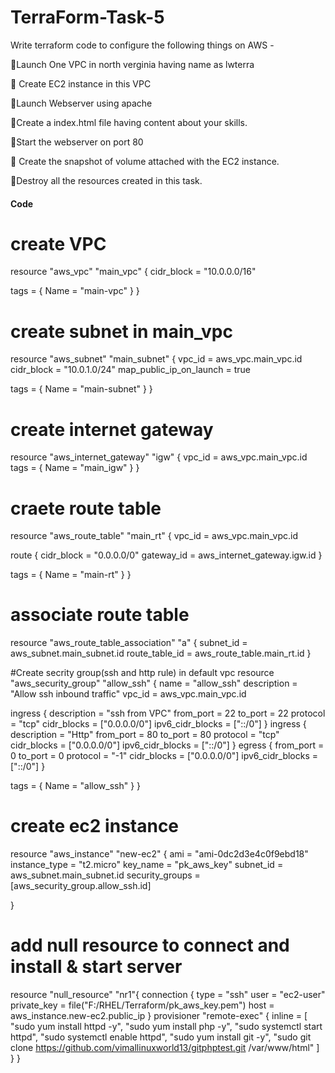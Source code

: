 # TerraForm-Task-5
Write terraform code to configure the following things on AWS - 

📍Launch One VPC in north verginia having name as lwterra

📍 Create EC2 instance in this VPC

📍Launch Webserver using apache 

📍Create a index.html file having content about your skills. 

📍Start the webserver on port 80

📍 Create the snapshot of volume attached with the EC2 instance. 

📍Destroy all the resources created in this task. 

#### Code

# create VPC
resource "aws_vpc" "main_vpc" {
  cidr_block       = "10.0.0.0/16"

  tags = {
    Name = "main-vpc"
  }
}

# create subnet in main_vpc
resource "aws_subnet" "main_subnet" {
  vpc_id     = aws_vpc.main_vpc.id
  cidr_block = "10.0.1.0/24"
  map_public_ip_on_launch = true

  tags = {
    Name = "main-subnet"
  }
}

# create internet gateway
resource "aws_internet_gateway" "igw" {
  vpc_id = aws_vpc.main_vpc.id
  tags = {
    Name = "main_igw"
  }
}

# craete route table
resource "aws_route_table" "main_rt" {
  vpc_id = aws_vpc.main_vpc.id

  route {
    cidr_block = "0.0.0.0/0"
    gateway_id = aws_internet_gateway.igw.id
  }

  tags = {
    Name = "main-rt"
  }
}

# associate route table
resource "aws_route_table_association" "a" {
  subnet_id      = aws_subnet.main_subnet.id
  route_table_id = aws_route_table.main_rt.id
}

#Create secrity group(ssh and http rule) in default vpc
resource "aws_security_group" "allow_ssh" {
  name        = "allow_ssh"
  description = "Allow ssh inbound traffic"
  vpc_id      = aws_vpc.main_vpc.id

  ingress {
    description      = "ssh from VPC"
    from_port        = 22
    to_port          = 22
    protocol         = "tcp"
    cidr_blocks      = ["0.0.0.0/0"]
    ipv6_cidr_blocks = ["::/0"]
  }
ingress {
    description      = "Http"
    from_port        = 80
    to_port          = 80
    protocol         = "tcp"
    cidr_blocks      = ["0.0.0.0/0"]
    ipv6_cidr_blocks = ["::/0"]
  }
  egress {
    from_port        = 0
    to_port          = 0
    protocol         = "-1"
    cidr_blocks      = ["0.0.0.0/0"]
    ipv6_cidr_blocks = ["::/0"]
  }

  tags = {
    Name = "allow_ssh"
  }
}

# create ec2 instance
resource "aws_instance" "new-ec2" {
  ami           = "ami-0dc2d3e4c0f9ebd18"
  instance_type = "t2.micro"
  key_name = "pk_aws_key"
  subnet_id      = aws_subnet.main_subnet.id
  security_groups  = [aws_security_group.allow_ssh.id]

}

# add null resource to connect and install & start server
resource "null_resource" "nr1"{
 connection {
    type     = "ssh"
    user     = "ec2-user"
    private_key = file("F:/RHEL/Terraform/pk_aws_key.pem")
    host     = aws_instance.new-ec2.public_ip
  }
  provisioner "remote-exec" {
    inline = [
      "sudo yum  install httpd  -y",
		"sudo  yum  install php  -y",
		"sudo systemctl start httpd",
		"sudo systemctl enable httpd",
		"sudo yum install git -y",
		"sudo git clone https://github.com/vimallinuxworld13/gitphptest.git   /var/www/html"
    ]
  }
}
